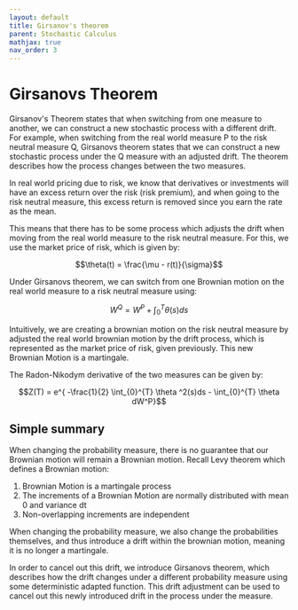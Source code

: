 ```yaml
---
layout: default
title: Girsanov's theorem
parent: Stochastic Calculus
mathjax: true
nav_order: 3
---
```

# Girsanovs Theorem
Girsanov's Theorem states that when switching from one measure to another, we can construct a new stochastic process with a different drift. For example, when switching from the real world measure P to the risk neutral measure Q, Girsanovs theorem states that we can construct a new stochastic process under the Q measure with an adjusted drift. The theorem describes how the process changes between the two measures.

In real world pricing due to risk, we know that derivatives or investments will have an excess return over the risk (risk premium), and when going to the risk neutral measure, this excess return is removed since you earn the rate as the mean. 

This means that there has to be some process which adjusts the drift when moving from the real world measure to the risk neutral measure. For this, we use the market price of risk, which is given by:

$$\theta(t) = \frac{\mu - r(t)}{\sigma}$$

Under Girsanovs theorem, we can switch from one Brownian motion on the real world measure to a risk neutral measure using:

$$W^Q = W^P + \int_{0}^{T}\theta(s) ds$$

Intuitively, we are creating a brownian motion on the risk neutral measure by adjusted the real world brownian motion by the drift process, which is represented as the market price of risk, given previously. This new Brownian Motion is a martingale.

The Radon-Nikodym derivative of the two measures can be given by:

$$Z(T) = e^{ -\frac{1}{2} \int_{0}^{T} \theta ^2(s)ds - \int_{0}^{T} \theta dW^P}$$

## Simple summary
When changing the probability measure, there is no guarantee that our Brownian motion will remain a Brownian motion. Recall Levy theorem which defines a Brownian motion:

1. Brownian Motion is a martingale process
2. The increments of a Brownian Motion are normally distributed with mean 0 and variance dt
3. Non-overlapping increments are independent

When changing the probability measure, we also change the probabilities themselves, and thus introduce a drift within the brownian motion, meaning it is no longer a martingale. 

In order to cancel out this drift, we introduce Girsanovs theorem, which describes how the drift changes under a different probability measure using some deterministic adapted function. 
This drift adjustment can be used to cancel out this newly introduced drift in the process under the measure. 


